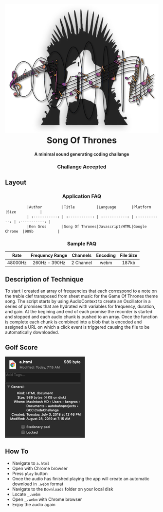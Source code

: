 
<h1 align="center">
  <br>
  <img src="./img/codeChallangeLogo.png" width=""></a>
  <br>
  Song Of Thrones
  <br>
</h1>

<h4 align="center">A minimal sound generating coding challange</h4>
<h3 align="center">Challange Accepted</h3>

## Layout

<h3 align="center">Application FAQ</h3>

              |Author         |Title          |Language       |Platform       |Size           |
              | :-----------: | :-----------: | :-----------: | :-----------: | :-----------: |
              |Ken Gros       |Song Of Thrones|Javascript/HTML|Google Chrome  |989b           |

<h3 align="center">Sample FAQ</h3>

|Rate           |Frequency Range|Channels       |Encoding       |File Size      |
| :-----------: | :-----------: | :-----------: | :-----------: | :-----------: |
|48000Hz        |260Hz - 390Hz  |2 Channel      |webm           |187kb          |

## Description of Technique

To start I created an array of frequencies that each correspond to a note on the treble clef transposed from sheet music for the Game Of Thrones theme song. The script starts by using AudioContext to create an Oscillator in a series of promises that are hydrated with variables for frequency, duration, and gain. At the begining and end of each promise the recorder is started and stopped and each audio chunk is pushed to an array. Once the function is complete each chunk is combined into a blob that is encoded and assigned a URL on which a click event is triggered causing the file to be automatically downloaded.

## Golf Score

  <img src="./img/Screen Shot 2019-08-28 at 07.16.35 AM.png" alt="Markdownify" width=""></a>

  ## How To

* Navigate to `a.html`
* Open with Chrome browser
* Press `play` button
* Once the audio has finished playing the app will create an automatic download in `.webm` format
* Navigate to the `Downloads` folder on your local disk
* Locate `_.webm`
* Open `_.webm` with Chrome browser
* Enjoy the audio again

